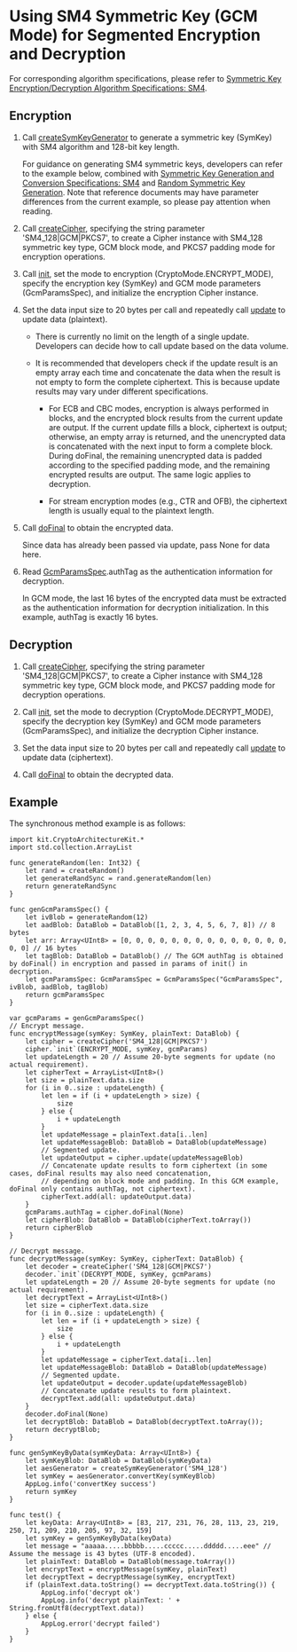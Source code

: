 # Using SM4 Symmetric Key (GCM Mode) for Segmented Encryption and Decryption

For corresponding algorithm specifications, please refer to [Symmetric Key Encryption/Decryption Algorithm Specifications: SM4](./cj-crypto-sym-encrypt-decrypt-spec.md#sm4).

## Encryption

1. Call [createSymKeyGenerator](../../../../reference/source_en/CryptoArchitectureKit/cj-apis-crypto.md#func-createsymkeygeneratorstring) to generate a symmetric key (SymKey) with SM4 algorithm and 128-bit key length.

    For guidance on generating SM4 symmetric keys, developers can refer to the example below, combined with [Symmetric Key Generation and Conversion Specifications: SM4](./cj-crypto-sym-key-generation-conversion-spec.md#sm4) and [Random Symmetric Key Generation](./cj-crypto-generate-sym-key-randomly.md). Note that reference documents may have parameter differences from the current example, so please pay attention when reading.

2. Call [createCipher](../../../../reference/source_en/CryptoArchitectureKit/cj-apis-crypto.md#func-createcipherstring), specifying the string parameter 'SM4_128|GCM|PKCS7', to create a Cipher instance with SM4_128 symmetric key type, GCM block mode, and PKCS7 padding mode for encryption operations.

3. Call [init](../../../../reference/source_en/CryptoArchitectureKit/cj-apis-crypto.md#func-initcryptomode-key-paramsspec), set the mode to encryption (CryptoMode.ENCRYPT_MODE), specify the encryption key (SymKey) and GCM mode parameters (GcmParamsSpec), and initialize the encryption Cipher instance.

4. Set the data input size to 20 bytes per call and repeatedly call [update](../../../../reference/source_en/CryptoArchitectureKit/cj-apis-crypto.md#func-updatedatablob) to update data (plaintext).

    - There is currently no limit on the length of a single update. Developers can decide how to call update based on the data volume.
    - It is recommended that developers check if the update result is an empty array each time and concatenate the data when the result is not empty to form the complete ciphertext. This is because update results may vary under different specifications.

        - For ECB and CBC modes, encryption is always performed in blocks, and the encrypted block results from the current update are output. If the current update fills a block, ciphertext is output; otherwise, an empty array is returned, and the unencrypted data is concatenated with the next input to form a complete block. During doFinal, the remaining unencrypted data is padded according to the specified padding mode, and the remaining encrypted results are output. The same logic applies to decryption.

        - For stream encryption modes (e.g., CTR and OFB), the ciphertext length is usually equal to the plaintext length.

5. Call [doFinal](../../../../reference/source_en/CryptoArchitectureKit/cj-apis-crypto.md#func-dofinaldatablob) to obtain the encrypted data.

    Since data has already been passed via update, pass None for data here.

6. Read [GcmParamsSpec](../../../../reference/source_en/CryptoArchitectureKit/cj-apis-crypto.md#struct-gcmparamsspec).authTag as the authentication information for decryption.

    In GCM mode, the last 16 bytes of the encrypted data must be extracted as the authentication information for decryption initialization. In this example, authTag is exactly 16 bytes.

## Decryption

1. Call [createCipher](../../../../reference/source_en/CryptoArchitectureKit/cj-apis-crypto.md#func-createcipherstring), specifying the string parameter 'SM4_128|GCM|PKCS7', to create a Cipher instance with SM4_128 symmetric key type, GCM block mode, and PKCS7 padding mode for decryption operations.

2. Call [init](../../../../reference/source_en/CryptoArchitectureKit/cj-apis-crypto.md#func-initcryptomode-key-paramsspec), set the mode to decryption (CryptoMode.DECRYPT_MODE), specify the decryption key (SymKey) and GCM mode parameters (GcmParamsSpec), and initialize the decryption Cipher instance.

3. Set the data input size to 20 bytes per call and repeatedly call [update](../../../../reference/source_en/CryptoArchitectureKit/cj-apis-crypto.md#func-updatedatablob) to update data (ciphertext).

4. Call [doFinal](../../../../reference/source_en/CryptoArchitectureKit/cj-apis-crypto.md#func-dofinaldatablob) to obtain the decrypted data.

## Example

The synchronous method example is as follows:

<!-- compile -->

```cangjie
import kit.CryptoArchitectureKit.*
import std.collection.ArrayList

func generateRandom(len: Int32) {
    let rand = createRandom()
    let generateRandSync = rand.generateRandom(len)
    return generateRandSync
}

func genGcmParamsSpec() {
    let ivBlob = generateRandom(12)
    let aadBlob: DataBlob = DataBlob([1, 2, 3, 4, 5, 6, 7, 8]) // 8 bytes
    let arr: Array<UInt8> = [0, 0, 0, 0, 0, 0, 0, 0, 0, 0, 0, 0, 0, 0, 0, 0] // 16 bytes
    let tagBlob: DataBlob = DataBlob() // The GCM authTag is obtained by doFinal() in encryption and passed in params of init() in decryption.
    let gcmParamsSpec: GcmParamsSpec = GcmParamsSpec("GcmParamsSpec", ivBlob, aadBlob, tagBlob)
    return gcmParamsSpec
}

var gcmParams = genGcmParamsSpec()
// Encrypt message.
func encryptMessage(symKey: SymKey, plainText: DataBlob) {
    let cipher = createCipher('SM4_128|GCM|PKCS7')
    cipher.`init`(ENCRYPT_MODE, symKey, gcmParams)
    let updateLength = 20 // Assume 20-byte segments for update (no actual requirement).
    let cipherText = ArrayList<UInt8>()
    let size = plainText.data.size
    for (i in 0..size : updateLength) {
        let len = if (i + updateLength > size) {
            size
        } else {
            i + updateLength
        }
        let updateMessage = plainText.data[i..len]
        let updateMessageBlob: DataBlob = DataBlob(updateMessage)
        // Segmented update.
        let updateOutput = cipher.update(updateMessageBlob)
        // Concatenate update results to form ciphertext (in some cases, doFinal results may also need concatenation,
        // depending on block mode and padding. In this GCM example, doFinal only contains authTag, not ciphertext).
        cipherText.add(all: updateOutput.data)
    }
    gcmParams.authTag = cipher.doFinal(None)
    let cipherBlob: DataBlob = DataBlob(cipherText.toArray())
    return cipherBlob
}

// Decrypt message.
func decryptMessage(symKey: SymKey, cipherText: DataBlob) {
    let decoder = createCipher('SM4_128|GCM|PKCS7')
    decoder.`init`(DECRYPT_MODE, symKey, gcmParams)
    let updateLength = 20 // Assume 20-byte segments for update (no actual requirement).
    let decryptText = ArrayList<UInt8>()
    let size = cipherText.data.size
    for (i in 0..size : updateLength) {
        let len = if (i + updateLength > size) {
            size
        } else {
            i + updateLength
        }
        let updateMessage = cipherText.data[i..len]
        let updateMessageBlob: DataBlob = DataBlob(updateMessage)
        // Segmented update.
        let updateOutput = decoder.update(updateMessageBlob)
        // Concatenate update results to form plaintext.
        decryptText.add(all: updateOutput.data)
    }
    decoder.doFinal(None)
    let decryptBlob: DataBlob = DataBlob(decryptText.toArray());
    return decryptBlob;
}

func genSymKeyByData(symKeyData: Array<UInt8>) {
    let symKeyBlob: DataBlob = DataBlob(symKeyData)
    let aesGenerator = createSymKeyGenerator('SM4_128')
    let symKey = aesGenerator.convertKey(symKeyBlob)
    AppLog.info('convertKey success')
    return symKey
}

func test() {
    let keyData: Array<UInt8> = [83, 217, 231, 76, 28, 113, 23, 219, 250, 71, 209, 210, 205, 97, 32, 159]
    let symKey = genSymKeyByData(keyData)
    let message = "aaaaa.....bbbbb.....ccccc.....ddddd.....eee" // Assume the message is 43 bytes (UTF-8 encoded).
    let plainText: DataBlob = DataBlob(message.toArray())
    let encryptText = encryptMessage(symKey, plainText)
    let decryptText = decryptMessage(symKey, encryptText)
    if (plainText.data.toString() == decryptText.data.toString()) {
        AppLog.info('decrypt ok')
        AppLog.info('decrypt plainText: ' + String.fromUtf8(decryptText.data))
    } else {
        AppLog.error('decrypt failed')
    }
}
```